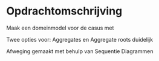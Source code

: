 # Opdrachtomschrijving

[//]: # (TODO: verder uitwerken)

Maak een domeinmodel voor de casus met

Twee opties voor: Aggregates en Aggregate roots duidelijk

Afweging gemaakt met behulp van Sequentie Diagrammen